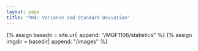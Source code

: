```yaml
---
layout: page
title: "PR4: Variance and Standard Deviation"
---
```


{% assign basedir = site.url| append: "/MGF1106/statistics" %}
{% assign imgdir = basedir| append: "/images" %}
